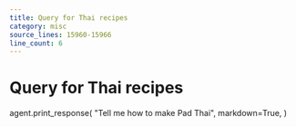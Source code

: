 ```yaml
---
title: Query for Thai recipes
category: misc
source_lines: 15960-15966
line_count: 6
---
```


# Query for Thai recipes
agent.print_response(
    "Tell me how to make Pad Thai",
    markdown=True,
)

